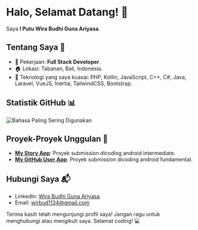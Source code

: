 # Halo, Selamat Datang! 👋

Saya **I Putu Wira Budhi Guna Ariyasa**.

## Tentang Saya 🚀
- 🌱 Pekerjaan: **Full Stack Developer**.
- 🏠 Lokasi: Tabanan, Bali, Indonesia.
- 💼 Teknologi yang saya kuasai: PHP, Kotlin, JavaScript, C++, C#, Java, Laravel, VueJS, Inertia, TailwindCSS, Bootstrap.

## Statistik GitHub 📊

![Bahasa Paling Sering Digunakan](https://github-readme-stats.vercel.app/api/top-langs/?username=wirabudhi&layout=compact&theme=radical)


## Proyek-Proyek Unggulan 🌟
- **[My Story App](https://github.com/wirabudhi/MyStoryApp)**: Proyek submission dicoding android intermediate.
- **[My GitHub User App](https://github.com/wirabudhi/MyGitHubUserApp)**: Proyek submission dicoding android fundamental.

## Hubungi Saya 📬
- LinkedIn: [Wira Budhi Guna Ariyasa](https://www.linkedin.com/in/wira-budhi-guna-ariyasa/)
- Email: wirbud1134@gmail.com

Terima kasih telah mengunjungi profil saya! Jangan ragu untuk menghubungi atau mengikuti saya. Selamat coding! 💻
